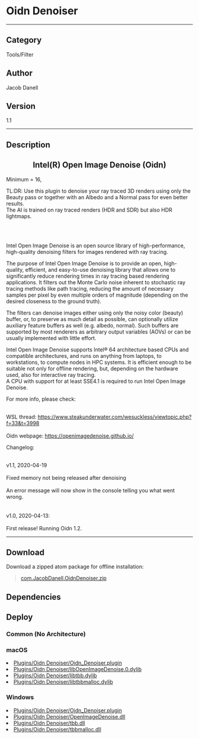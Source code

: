 # Oidn Denoiser
___

## Category
Tools/Filter

## Author
Jacob Danell

## Version
1.1

___

## Description
<center><h2>Intel(R) Open Image Denoise (Oidn)</h2></center>
	Minimum = 16,

<p>TL:DR: Use this plugin to denoise your ray traced 3D renders using only the Beauty pass or together with an Albedo and a Normal pass for even better results.
<br>The AI is trained on ray traced renders (HDR and SDR) but also HDR lightmaps.</br></p>

<br></br>
<p>Intel Open Image Denoise is an open source library of high-performance, high-quality denoising filters for images rendered with ray tracing.</p>

<p>The purpose of Intel Open Image Denoise is to provide an open, high-quality, efficient, and easy-to-use denoising library that allows one to significantly reduce rendering times in ray tracing based rendering applications. It filters out the Monte Carlo noise inherent to stochastic ray tracing methods like path tracing, reducing the amount of necessary samples per pixel by even multiple orders of magnitude (depending on the desired closeness to the ground truth).</p>

<p>The filters can denoise images either using only the noisy color (beauty) buffer, or, to preserve as much detail as possible, can optionally utilize auxiliary feature buffers as well (e.g. albedo, normal). Such buffers are supported by most renderers as arbitrary output variables (AOVs) or can be usually implemented with little effort.</p>

<p>Intel Open Image Denoise supports Intel&reg; 64 architecture based CPUs and compatible architectures, and runs on anything from laptops, to workstations, to compute nodes in HPC systems. It is efficient enough to be suitable not only for offline rendering, but, depending on the hardware used, also for interactive ray tracing.
<br>A CPU with support for at least SSE4.1 is required to run Intel Open Image Denoise.</br></p>

<p>For more info, please check:</p>

<br>WSL thread: <a href="https://www.steakunderwater.com/wesuckless/viewtopic.php?f=33&t=3998">https://www.steakunderwater.com/wesuckless/viewtopic.php?f=33&t=3998</a></br>
<br>Oidn webpage: <a href="https://openimagedenoise.github.io/">https://openimagedenoise.github.io/</a></br>


<p>Changelog:</p>

<br>v1.1, 2020-04-19</br>
<br>Fixed memory not being released after denoising</br>
<br>An error message will now show in the console telling you what went wrong.</br>
<br />
<br>v1.0, 2020-04-13:</br>
<br>First release! Running Oidn 1.2.</br>

___

## Download

Download a zipped atom package for offline installation:
> [com.JacobDanell.OidnDenoiser.zip](https://gitlab.com/WeSuckLess/Reactor/-/archive/master/Reactor-master.zip?path=Atoms/com.JacobDanell.OidnDenoiser)  

## Dependencies

## Deploy

### Common (No Architecture)

<ul>
</ul>

### macOS

<li><a href="https://gitlab.com/WeSuckLess/Reactor/-/blob/master/Atoms/com.JacobDanell.OidnDenoiser/Mac/Plugins/Oidn Denoiser/Oidn_Denoiser.plugin?ref_type=heads">Plugins/Oidn Denoiser/Oidn_Denoiser.plugin</a></li>
<li><a href="https://gitlab.com/WeSuckLess/Reactor/-/blob/master/Atoms/com.JacobDanell.OidnDenoiser/Mac/Plugins/Oidn Denoiser/libOpenImageDenoise.0.dylib?ref_type=heads">Plugins/Oidn Denoiser/libOpenImageDenoise.0.dylib</a></li>
<li><a href="https://gitlab.com/WeSuckLess/Reactor/-/blob/master/Atoms/com.JacobDanell.OidnDenoiser/Mac/Plugins/Oidn Denoiser/libtbb.dylib?ref_type=heads">Plugins/Oidn Denoiser/libtbb.dylib</a></li>
<li><a href="https://gitlab.com/WeSuckLess/Reactor/-/blob/master/Atoms/com.JacobDanell.OidnDenoiser/Mac/Plugins/Oidn Denoiser/libtbbmalloc.dylib?ref_type=heads">Plugins/Oidn Denoiser/libtbbmalloc.dylib</a></li>

### Windows

<li><a href="https://gitlab.com/WeSuckLess/Reactor/-/blob/master/Atoms/com.JacobDanell.OidnDenoiser/Windows/Plugins/Oidn Denoiser/Oidn_Denoiser.plugin?ref_type=heads">Plugins/Oidn Denoiser/Oidn_Denoiser.plugin</a></li>
<li><a href="https://gitlab.com/WeSuckLess/Reactor/-/blob/master/Atoms/com.JacobDanell.OidnDenoiser/Windows/Plugins/Oidn Denoiser/OpenImageDenoise.dll?ref_type=heads">Plugins/Oidn Denoiser/OpenImageDenoise.dll</a></li>
<li><a href="https://gitlab.com/WeSuckLess/Reactor/-/blob/master/Atoms/com.JacobDanell.OidnDenoiser/Windows/Plugins/Oidn Denoiser/tbb.dll?ref_type=heads">Plugins/Oidn Denoiser/tbb.dll</a></li>
<li><a href="https://gitlab.com/WeSuckLess/Reactor/-/blob/master/Atoms/com.JacobDanell.OidnDenoiser/Windows/Plugins/Oidn Denoiser/tbbmalloc.dll?ref_type=heads">Plugins/Oidn Denoiser/tbbmalloc.dll</a></li>
